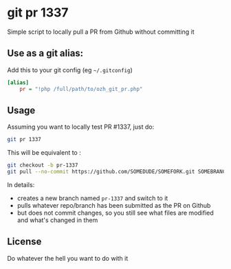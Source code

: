 # git pr 1337

Simple script to locally pull a PR from Github without committing it

## Use as a git alias:

Add this to your git config (eg `~/.gitconfig`)

```ini
[alias]
    pr = "!php /full/path/to/ozh_git_pr.php"
```

## Usage

Assuming you want to locally test PR #1337, just do:

```sh
git pr 1337
```

This will be equivalent to :

```sh
git checkout -b pr-1337
git pull --no-commit https://github.com/SOMEDUDE/SOMEFORK.git SOMEBRANCH
```

In details:
* creates a new branch named `pr-1337` and switch to it
* pulls whatever repo/branch has been submitted as the PR on Github
* but does not commit changes, so you still see what files are modified and what's changed in them

## License

Do whatever the hell you want to do with it




